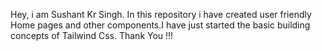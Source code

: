 Hey, i am Sushant Kr Singh. In this repository i have created user friendly Home pages and other components.I have just started the basic building concepts of Tailwind Css.
Thank You !!!

